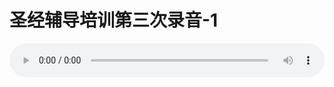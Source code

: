 # 圣经辅导培训第三次录音-1

<audio style="width: 100%;" preload="false" controls controlslist="nodownload"><source src="//cdn.simai.ml/audio/mp3/old/12241.mp3" type="audio/mpeg">Your browser does not support the audio element.</audio>


